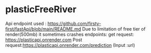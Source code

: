 # plasticFreeRiver
Api endpoint used : https://github.com/firsty-first/fastApi/blob/main/README.md
Due to limitation of free tier of render(500mb) it sometimes crashes 
endpoints:
get request: https://plasticapi.onrender.com
Post request:https://plasticapi.onrender.com/prediction (Input :url)
